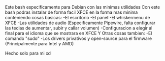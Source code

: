 Este bash especificamente para Debian con las minimas utilidades 
Con este bash podras instalar de forma facil XFCE en la forma mas minima conteniendo cosas basicas:
-El escritorio 
-El panel 
-El whiskermenu de XFCE
-Las utilidades de audio (Especificamente Pipewire, falta configurar las teclas de aumentar, subir y callar volumen)
-Configuracion a elegir al final para el idioma que se mostrara en XFCE
Y Otras cosas tambien:
-El comando "sudo"
-Los drivers privativos y open-source para el firmware (Principalmente para Intel y AMD)

Hecho solo para mi xd
